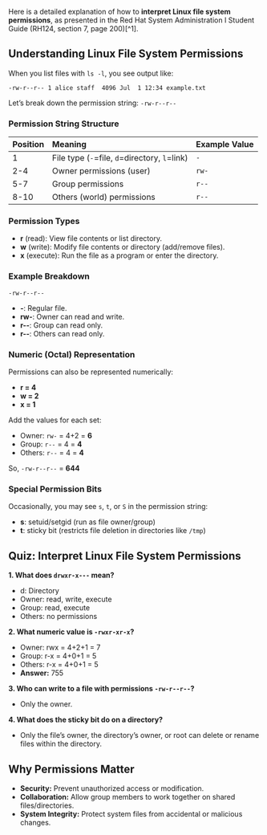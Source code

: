 Here is a detailed explanation of how to **interpret Linux file system permissions**, as presented in the Red Hat System Administration I Student Guide (RH124, section 7, page 200)[^1].

## **Understanding Linux File System Permissions**

When you list files with `ls -l`, you see output like:

```
-rw-r--r-- 1 alice staff  4096 Jul  1 12:34 example.txt
```

Let’s break down the permission string: `-rw-r--r--`

### **Permission String Structure**

| Position | Meaning | Example Value |
| :-- | :-- | :-- |
| 1 | File type (`-`=file, `d`=directory, `l`=link) | `-` |
| 2-4 | Owner permissions (user) | `rw-` |
| 5-7 | Group permissions | `r--` |
| 8-10 | Others (world) permissions | `r--` |

### **Permission Types**

- **r** (read): View file contents or list directory.
- **w** (write): Modify file contents or directory (add/remove files).
- **x** (execute): Run the file as a program or enter the directory.


### **Example Breakdown**

`-rw-r--r--`

- **-**: Regular file.
- **rw-**: Owner can read and write.
- **r--**: Group can read only.
- **r--**: Others can read only.


### **Numeric (Octal) Representation**

Permissions can also be represented numerically:

- **r = 4**
- **w = 2**
- **x = 1**

Add the values for each set:

- Owner: `rw-` = 4+2 = **6**
- Group: `r--` = 4 = **4**
- Others: `r--` = 4 = **4**

So, `-rw-r--r--` = **644**

### **Special Permission Bits**

Occasionally, you may see `s`, `t`, or `S` in the permission string:

- **s**: setuid/setgid (run as file owner/group)
- **t**: sticky bit (restricts file deletion in directories like `/tmp`)


## **Quiz: Interpret Linux File System Permissions**

**1. What does `drwxr-x---` mean?**

- d: Directory
- Owner: read, write, execute
- Group: read, execute
- Others: no permissions

**2. What numeric value is `-rwxr-xr-x`?**

- Owner: rwx = 4+2+1 = 7
- Group: r-x = 4+0+1 = 5
- Others: r-x = 4+0+1 = 5
- **Answer:** 755

**3. Who can write to a file with permissions `-rw-r--r--`?**

- Only the owner.

**4. What does the sticky bit do on a directory?**

- Only the file’s owner, the directory’s owner, or root can delete or rename files within the directory.


## **Why Permissions Matter**

- **Security:** Prevent unauthorized access or modification.
- **Collaboration:** Allow group members to work together on shared files/directories.
- **System Integrity:** Protect system files from accidental or malicious changes.
